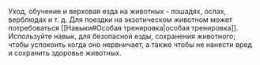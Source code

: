Уход, обучение и верховая езда на животных - лошадях, ослах, верблюдах и т. д. Для поездки на экзотическом животном может потребоваться [[Навыки#Особая тренировка|особая тренировка]]. Используйте навык, для безопасной езды, сохранения животного; чтобы успокоить когда оно нервничает, а также чтобы не нанести вред и сохранить здоровье животных.